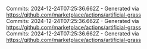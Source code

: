 Commits: 2024-12-24T07:25:36.662Z - Generated via https://github.com/marketplace/actions/artificial-grass
<br>
Commits: 2024-12-24T07:25:36.662Z - Generated via https://github.com/marketplace/actions/artificial-grass
<br>
Commits: 2024-12-24T07:25:36.662Z - Generated via https://github.com/marketplace/actions/artificial-grass
<br>
